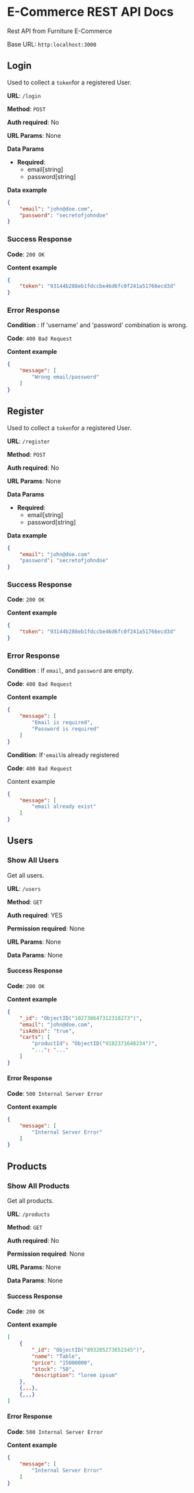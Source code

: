 # E-Commerce REST API Docs

Rest API from Furniture E-Commerce

Base URL: `http:localhost:3000`

## 

## Login

Used to collect a `token`for a registered User.

**URL**: `/login`

**Method**: `POST`

**Auth required**: No

**URL Params**: None

**Data Params** 

- **Required**:
  - email[string]
  - password[string]

**Data example**

```json
{
    "email": "john@doe.com",
    "password": "secretofjohndoe"
}
```

### Success Response

**Code**: `200 OK`

**Content example**

```json
{
    "token": "93144b288eb1fdccbe46d6fc0f241a51766ecd3d"
}
```

### Error Response

**Condition** : If 'username' and 'password' combination is wrong.

**Code**: `400 Bad Request`

**Content example**

```json
{
    "message": [
        "Wrong email/password"
    ]
}
```



## Register

Used to collect a `token`for a registered User.

**URL**: `/register`

**Method**: `POST`

**Auth required**: No

**URL Params**: None

**Data Params**

- **Required**:
  - email[string]
  - password[string]

**Data example**

```json
{
    "email": "john@doe.com"
    "password": "secretofjohndoe"
}
```

### Success Response

**Code**: `200 OK`

**Content example**

```json
{
    "token": "93144b288eb1fdccbe46d6fc0f241a51766ecd3d"
}
```

### Error Response

**Condition** : If `email`, and `password` are empty.

**Code**: `400 Bad Request`

**Content example**

```json
{
    "message": [
        "Email is required",
        "Password is required"
    ]
}
```

**Condition**: If`'email`is already registered

**Code**: `400 Bad Request`

Content example

```json
{
    "message": [
        "email already exist"
    ]
}
```



## Users

### Show All Users

Get all users.

**URL**: `/users`

**Method**: `GET`

**Auth required**: YES

**Permission required**: None

**URL Params**: None

**Data Params**: None

#### Success Response

**Code**: `200 OK`

**Content example**

```json
{
    "_id": "ObjectID("102738647312318273")",
    "email": "john@doe.com",
    "isAdmin": "true",
    "carts": [
    	"productId": "ObjectID("9182371648234")",
    	"...": "..."
    ]
}
```

#### Error Response

**Code**: `500 Internal Server Error`

**Content example**

```json
{
    "message": [
        "Internal Server Error"
    ]
}
```

## Products

### Show All Products

Get all products.

**URL**: `/products`

**Method**: `GET`

**Auth required**: No

**Permission required**: None

**URL Params**: None

**Data Params**: None

#### Success Response

**Code**: `200 OK`

**Content example**

```json
[
    {
        "_id": "ObjectID("893205273652345")",
        "name": "Table",
        "price": "15000000",
        "stock": "50",
        "description": "lorem ipsum"
	},
    {...},
    {,,,}
]
```

#### Error Response

**Code**: `500 Internal Server Error`

**Content example**

```json
{
    "message": [
        "Internal Server Error"
    ]
}
```



